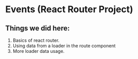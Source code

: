 # Events (React Router Project)

## Things we did here:

1. Basics of react router.
2. Using data from a loader in the route component
3. More loader data usage.
